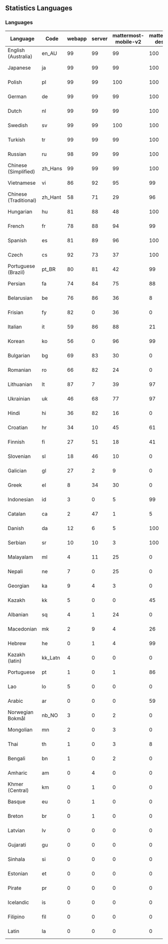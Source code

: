 ## Statistics Languages ##
###  Languages  ###
|Language|Code|webapp|server|mattermost-mobile-v2|mattermost-desktop|playbook-webapp|calls-webapp|Total|Last Modified|
|---|---|---|---|---|---|---|---|---|---|
|English (Australia)|en_AU| 99| 99| 99| 100| 0| 0| 99|2024-05-06T19:15:25.166237Z|
|Japanese|ja| 99| 99| 99| 100| 0| 99| 99|2024-05-06T19:16:17.086903Z|
|Polish|pl| 99| 99| 100| 100| 0| 100| 99|2024-05-07T17:50:30.661060Z|
|German|de| 99| 99| 99| 100| 0| 99| 99|2024-05-06T19:15:19.875087Z|
|Dutch|nl| 99| 99| 99| 100| 0| 99| 99|2024-05-06T19:16:58.705743Z|
|Swedish|sv| 99| 99| 100| 100| 0| 93| 99|2024-05-07T08:37:03.350223Z|
|Turkish|tr| 99| 99| 99| 100| 0| 93| 99|2024-05-06T19:17:37.429307Z|
|Russian|ru| 98| 99| 99| 100| 0| 63| 95|2024-05-06T19:17:17.019298Z|
|Chinese (Simplified)|zh_Hans| 99| 99| 99| 100| 0| 93| 95|2024-05-06T19:17:46.467264Z|
|Vietnamese|vi| 86| 92| 95| 99| 0| 82| 89|2024-05-06T19:17:43.792789Z|
|Chinese (Traditional)|zh_Hant| 58| 71| 29| 96| 0| 13| 87|2024-05-06T19:17:49.269271Z|
|Hungarian|hu| 81| 88| 48| 100| 0| 0| 80|2024-05-06T19:16:06.888665Z|
|French|fr| 78| 88| 94| 99| 0| 48| 79|2024-05-06T19:15:45.186298Z|
|Spanish|es| 81| 89| 96| 100| 0| 23| 79|2024-05-06T19:15:28.129568Z|
|Czech|cs| 92| 73| 37| 100| 0| 90| 77|2024-05-06T19:15:14.371594Z|
|Portuguese (Brazil)|pt_BR| 80| 81| 42| 99| 0| 82| 76|2024-05-06T19:17:07.800431Z|
|Persian|fa| 74| 84| 75| 88| 0| 0| 73|2024-05-06T19:15:36.855646Z|
|Belarusian|be| 76| 86| 36| 8| 0| 0| 72|2024-05-06T19:15:00.156105Z|
|Frisian|fy| 82| 0| 36| 0| 0| 0| 71|2024-05-06T19:15:48.337935Z|
|Italian|it| 59| 86| 88| 21| 0| 19| 67|2024-05-06T19:16:14.275091Z|
|Korean|ko| 56| 0| 96| 99| 0| 82| 67|2024-05-06T19:16:29.701182Z|
|Bulgarian|bg| 69| 83| 30| 0| 0| 0| 66|2024-05-06T19:15:03.388045Z|
|Romanian|ro| 66| 82| 24| 0| 0| 0| 63|2024-05-06T19:17:13.833332Z|
|Lithuanian|lt| 87| 7| 39| 97| 0| 73| 61|2024-05-06T19:16:37.419531Z|
|Ukrainian|uk| 46| 68| 77| 97| 0| 0| 57|2024-05-06T19:17:40.463904Z|
|Hindi|hi| 36| 82| 16| 0| 0| 0| 45|2024-05-06T19:15:59.436702Z|
|Croatian|hr| 34| 10| 45| 61| 0| 96| 36|2024-05-06T19:16:02.582049Z|
|Finnish|fi| 27| 51| 18| 41| 0| 0| 32|2024-05-06T19:15:39.409066Z|
|Slovenian|sl| 18| 46| 10| 0| 0| 0| 22|2024-05-06T19:17:22.801477Z|
|Galician|gl| 27| 2| 9| 0| 0| 0| 17|2024-05-06T19:15:50.988401Z|
|Greek|el| 8| 34| 30| 0| 0| 0| 17|2024-05-06T19:15:22.550354Z|
|Indonesian|id| 3| 0| 5| 99| 0| 0| 14|2024-05-06T19:16:09.591238Z|
|Catalan|ca| 2| 47| 1| 5| 0| 0| 13|2024-05-06T19:15:11.782584Z|
|Danish|da| 12| 6| 5| 100| 0| 0| 12|2024-05-06T19:15:17.122900Z|
|Serbian|sr| 10| 10| 3| 100| 0| 0| 12|2024-05-06T19:17:28.665672Z|
|Malayalam|ml| 4| 11| 25| 0| 0| 0| 9|2024-05-06T19:16:46.798296Z|
|Nepali|ne| 7| 0| 25| 0| 0| 0| 7|2024-05-06T19:16:55.572418Z|
|Georgian|ka| 9| 4| 3| 0| 0| 0| 7|2024-05-06T19:16:19.357617Z|
|Kazakh|kk| 5| 0| 0| 45| 0| 0| 6|2024-05-06T19:16:22.043434Z|
|Albanian|sq| 4| 1| 24| 0| 0| 0| 5|2024-05-06T19:17:26.042804Z|
|Macedonian|mk| 2| 9| 4| 26| 0| 0| 5|2024-05-06T19:16:43.280409Z|
|Hebrew|he| 0| 1| 4| 99| 0| 0| 4|2024-05-06T19:15:56.322078Z|
|Kazakh (latin)|kk_Latn| 4| 0| 0| 0| 0| 0| 4|2024-05-06T19:16:24.331533Z|
|Portuguese|pt| 1| 0| 1| 86| 0| 0| 3|2024-05-06T19:17:11.119845Z|
|Lao|lo| 5| 0| 0| 0| 0| 0| 3|2024-05-06T19:16:34.554532Z|
|Arabic|ar| 0| 0| 0| 59| 0| 0| 2|2024-05-06T19:14:56.978682Z|
|Norwegian Bokmål|nb_NO| 3| 0| 2| 0| 0| 0| 2|2024-05-06T19:16:52.972161Z|
|Mongolian|mn| 2| 0| 3| 0| 0| 0| 2|2024-05-06T19:16:50.038695Z|
|Thai|th| 1| 0| 3| 8| 0| 0| 1|2024-05-06T19:17:34.208773Z|
|Bengali|bn| 1| 0| 2| 0| 0| 0| 1|2024-05-06T19:15:06.432398Z|
|Amharic|am| 0| 4| 0| 0| 0| 0| 1|2024-05-06T19:14:54.195224Z|
|Khmer (Central)|km| 0| 1| 0| 0| 0| 0| 0|2024-05-06T19:16:27.329963Z|
|Basque|eu| 0| 1| 0| 0| 0| 0| 0|2024-05-06T19:15:34.023603Z|
|Breton|br| 0| 1| 0| 0| 0| 0| 0|2024-05-06T19:15:08.888518Z|
|Latvian|lv| 0| 0| 0| 0| 0| 0| 0|2024-05-06T19:16:39.950681Z|
|Gujarati|gu| 0| 0| 0| 0| 0| 0| 0|2024-05-06T19:15:53.616328Z|
|Sinhala|si| 0| 0| 0| 0| 0| 0| 0|2024-05-06T19:17:20.128236Z|
|Estonian|et| 0| 0| 0| 0| 0| 0| 0|2024-05-06T19:15:30.879207Z|
|Pirate|pr| 0| 0| 0| 0| 0| 0| 0|2024-05-06T19:17:04.590549Z|
|Icelandic|is| 0| 0| 0| 0| 0| 0| 0|2024-05-06T19:16:12.177895Z|
|Filipino|fil| 0| 0| 0| 0| 0| 0| 0|2024-05-06T19:15:42.132149Z|
|Latin|la| 0| 0| 0| 0| 0| 0| 0|2024-05-06T19:16:32.340572Z|
